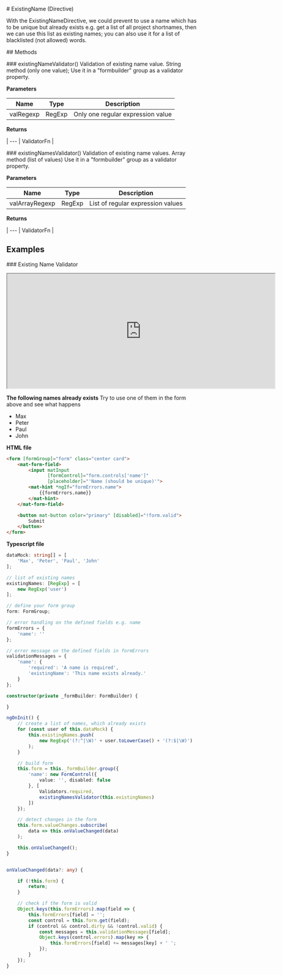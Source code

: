 # ExistingName (Directive)

With the ExistingNameDirective, we could prevent to use a name which has to be unique but already exists
e.g. get a list of all project shortnames, then we can use this list as existing names;
you can also use it for a list of blacklisted (not allowed) words.

## Methods

### existingNameValidator()
Validation of existing name value. String method (only one value);
Use it in a "formbuilder" group as a validator property.

**Parameters**

Name | Type | Description
--- | --- | ---
valRegexp | RegExp | Only one regular expression value

**Returns**

 |
--- |
ValidatorFn |

### existingNamesValidator()
Validation of existing name values. Array method (list of values)
Use it in a "formbuilder" group as a validator property.

**Parameters**

Name | Type | Description
--- | --- | ---
valArrayRegexp | RegExp | List of regular expression values

**Returns**

 |
--- |
ValidatorFn |

## Examples

### Existing Name Validator

<iframe src="https://stackblitz.com/edit/knora-existing-name?embed=1&file=src/app/app.component.ts&hideExplorer=1&hideNavigation=1&hidedevtools=1&view=preview" width="700px" height="300px"></iframe>

**The following names already exists**
Try to use one of them in the form above and see what happens

- Max
- Peter
- Paul
- John

**HTML file**
```html
<form [formGroup]="form" class="center card">
    <mat-form-field>
        <input matInput
               [formControl]="form.controls['name']"
               [placeholder]="'Name (should be unique)'">
        <mat-hint *ngIf="formErrors.name">
            {{formErrors.name}}
        </mat-hint>
    </mat-form-field>

    <button mat-button color="primary" [disabled]="!form.valid">
        Submit
    </button>
</form>
```

**Typescript file**
```ts
dataMock: string[] = [
    'Max', 'Peter', 'Paul', 'John'
];

// list of existing names
existingNames: [RegExp] = [
    new RegExp('user')
];

// define your form group
form: FormGroup;

// error handling on the defined fields e.g. name
formErrors = {
    'name': ''
};

// error message on the defined fields in formErrors
validationMessages = {
    'name': {
        'required': 'A name is required',
        'existingName': 'This name exists already.'
    }
};

constructor(private _formBuilder: FormBuilder) {

}

ngOnInit() {
    // create a list of names, which already exists
    for (const user of this.dataMock) {
        this.existingNames.push(
            new RegExp('(?:^|\W)' + user.toLowerCase() + '(?:$|\W)')
        );
    }

    // build form
    this.form = this._formBuilder.group({
        'name': new FormControl({
            value: '', disabled: false
        }, [
            Validators.required,
            existingNamesValidator(this.existingNames)
        ])
    });

    // detect changes in the form
    this.form.valueChanges.subscribe(
        data => this.onValueChanged(data)
    );

    this.onValueChanged();
}


onValueChanged(data?: any) {

    if (!this.form) {
        return;
    }

    // check if the form is valid
    Object.keys(this.formErrors).map(field => {
        this.formErrors[field] = '';
        const control = this.form.get(field);
        if (control && control.dirty && !control.valid) {
            const messages = this.validationMessages[field];
            Object.keys(control.errors).map(key => {
                this.formErrors[field] += messages[key] + ' ';
            });
        }
    });
}
```
